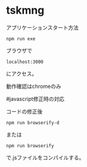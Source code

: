 # tskmng

アプリケーションスタート方法

    npm run exe

ブラウザで
    
    localhost:3000
    
にアクセス。

動作確認はchromeのみ

#javascript修正時の対応

コードの修正後

    npm run browserify-d

または

    npm run browserify

で.jsファイルをコンパイルする。
